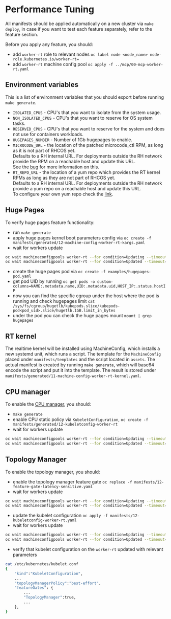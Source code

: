 # Performance Tuning

All manifests should be applied automatically on a new cluster via `make deploy`, in case if you want to test each feature separately, refer to the feature section.

Before you apply any feature, you should:

- add `worker-rt` role to relevant nodes `oc label node <node_name> node-role.kubernetes.io/worker-rt=`
- add `worker-rt` machine config pool `oc apply -f ../mcp/00-mcp-worker-rt.yaml`

## Environment variables

This is a list of environment variables that you should export before running `make generate`.

- `ISOLATED_CPUS` - CPU's that you want to isolate from the system usage.
- `NON_ISOLATED_CPUS` - CPU's that you want to reserve for OS system tasks.
- `RESERVED_CPUS` - CPU's that you want to reserve for the system and does not use for containers workloads.
- `HUGEPAGES_NUMBER` - Number of 1Gb hugepages to enable.
- `MICROCODE_URL` - the location of the patched microcode_ctl RPM, as long as it is not part of RHCOS yet.  
  Defaults to a RH internal URL. For deployments outside the RH network provide the RPM on a reachable host and
  update this URL.  
  See the [bug](https://bugzilla.redhat.com/show_bug.cgi?id=1766178) for more information on this.
- `RT_REPO_URL` - the location of a yum repo which provides the RT kernel RPMs as long as they are not part of RHCOS yet.  
  Defaults to a RH internal URL. For deployments outside the RH network provide a yum repo on a reachable host
  and update this URL.  
  To configure your own yum repo check the [link](https://access.redhat.com/solutions/3176811).


## Huge Pages

To verify huge pages feature functionality:

- run `make generate`
- apply huge pages kernel boot parameters config via `oc create -f manifests/generated/12-machine-config-worker-rt-kargs.yaml`
- wait for workers update

```bash
oc wait machineconfigpools worker-rt --for condition=Updating --timeout=1800s
oc wait machineconfigpools worker-rt --for condition=Updated --timeout=1800s
```

- create the huge pages pod via `oc create -f examples/hugepages-pod.yaml`
- get pod UID by running `oc get pods -o custom-columns=NAME:.metadata.name,UID:.metadata.uid,HOST_IP:.status.hostIP`
- now you can find the specific cgroup under the host where the pod is running and check hugepages limit `cat /sys/fs/cgroup/hugetlb/kubepods.slice/kubepods-pod<pod_uid>.slice/hugetlb.1GB.limit_in_bytes`
- under the pod you can check the huge pages mount `mount | grep hugepages`

## RT kernel

The realtime kernel will be installed using MachineConfig, which installs a new systemd unit, which runs a script.
The template for the `MachineConfig` placed under `manifests/templates` and the script located in `assets`. The actual manifest is created by running `make generate`,
which will base64 encode the script and put it into the template. The result is stored under `manifests/generated/11-machine-config-worker-rt-kernel.yaml`.

## CPU manager

To enable the [CPU manager](https://docs.openshift.com/container-platform/4.2/scalability_and_performance/using-cpu-manager.html), you should:

- `make generate`
- enable CPU static policy via `KubeletConfiguration`, `oc create -f manifests/generated/12-kubeletconfig-worker-rt`
- wait for workers update

```bash
oc wait machineconfigpools worker-rt --for condition=Updating --timeout=1800s
oc wait machineconfigpools worker-rt --for condition=Updated --timeout=1800s
```

## Topology Manager

To enable the topology manager, you should:

- enable the topology manager feature gate `oc replace -f manifests/12-feature-gate-latency-sensitive.yaml`
- wait for workers update

```bash
oc wait machineconfigpools worker-rt --for condition=Updating --timeout=1800s
oc wait machineconfigpools worker-rt --for condition=Updated --timeout=1800s
```

- update the kubelet configuration `oc apply -f manifests/12-kubeletconfig-worker-rt.yaml`
- wait for workers update

```bash
oc wait machineconfigpools worker-rt --for condition=Updating --timeout=1800s
oc wait machineconfigpools worker-rt --for condition=Updated --timeout=1800s
```

- verify that kubelet configuration on the `worker-rt` updated with relevant parameters

```bash
cat /etc/kubernetes/kubelet.conf
{
    "kind":"KubeletConfiguration",
    ...
    "topologyManagerPolicy":"best-effort",
    "featureGates": {
        ...
        "TopologyManager":true,
        ...
    },
}
```
